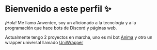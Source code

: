# Bienvenido a este perfil :sparkles:

¡Hola! Me llamo Anventec, soy un aficionado a la tecnología y a la programación que hace bots de Discord y páginas web. 

Actualmente tengo 2 proyectos en marcha, uno es mi bot [Anima](https://animabot.vercel.app) y otro un wrapper universal llamado [UniWrapper](https://github.com/anventech/uniwrapper)